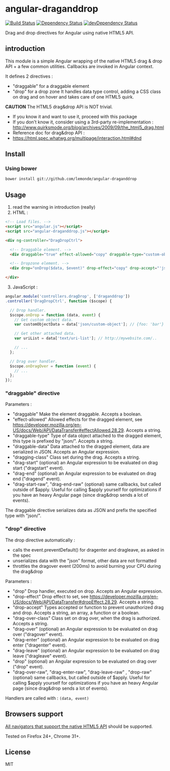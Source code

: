 # angular-draganddrop
[![Build Status](https://travis-ci.org/lemonde/angular-draganddrop.svg?branch=master)](https://travis-ci.org/lemonde/angular-draganddrop)
[![Dependency Status](https://david-dm.org/lemonde/angular-draganddrop.svg?theme=shields.io)](https://david-dm.org/lemonde/angular-draganddrop)
[![devDependency Status](https://david-dm.org/lemonde/angular-draganddrop/dev-status.svg?theme=shields.io)](https://david-dm.org/lemonde/angular-draganddrop#info=devDependencies)

Drag and drop directives for Angular using native HTML5 API.


## introduction

This module is a simple Angular wrapping of the native HTML5 drag & drop API + a few common utilities.
Callbacks are invoked in Angular context.

It defines 2 directives :
* "draggable" for a draggable element
* "drop" for a drop zone
It handles data type control, adding a CSS class on drag and on hover and takes care of one HTML5 quirk.

**CAUTION** The HTML5 drag&drop API is NOT trivial.
* If you know it and want to use it, proceed with this package
* If you don't know it, consider using a 3rd-party re-implementation : http://www.quirksmode.org/blog/archives/2009/09/the_html5_drag.html
* Reference doc for drag&drop API :
 * https://html.spec.whatwg.org/multipage/interaction.html#dnd


## Install

### Using bower

```sh
bower install git://github.com/lemonde/angular-draganddrop
```


## Usage

1. read the warning in introduction (really)
2. HTML :

  ```html
  <!-- Load files. -->
  <script src="angular.js"></script>
  <script src="angular-draganddrop.js"></script>
  
  <div ng-controller="DragDropCtrl">
  
    <!-- Draggable element. -->
    <div draggable="true" effect-allowed="copy" draggable-type="custom-object" draggable-data="{foo: 'bar'}"></div>
  
    <!-- Dropzone element. -->
    <div drop="onDrop($data, $event)" drop-effect="copy" drop-accept="'json/custom-object'" drag-over="onDragOver($event)" drag-over-class="drag-over-accept"></div>
  
  </div>
  ```
3. JavaScript :

  ```js
  angular.module('controllers.dragDrop', ['draganddrop'])
  .controller('DragDropCtrl', function ($scope) {
  
    // Drop handler.
    $scope.onDrop = function (data, event) {
      // Get custom object data.
      var customObjectData = data['json/custom-object']; // {foo: 'bar'}
  
      // Get other attached data.
      var uriList = data['text/uri-list']; // http://mywebsite.com/..
  
      // ...
    };
  
    // Drag over handler.
    $scope.onDragOver = function (event) {
      // ...
    };
  });
  ```

### "draggable" directive

Parameters :
- "draggable" Make the element draggable. Accepts a boolean.
- "effect-allowed" Allowed effects for the dragged element, see https://developer.mozilla.org/en-US/docs/Web/API/DataTransfer#effectAllowed.28.29. Accepts a string.
- "draggable-type" Type of data object attached to the dragged element, this type is prefixed by "json/". Accepts a string.
- "draggable-data" Data attached to the dragged element, data are serialized in JSON. Accepts an Angular expression.
- "dragging-class" Class set during the drag. Accepts a string.
- "drag-start" (optional) an Angular expression to be evaluated on drag start ("dragstart" event).
- "drag-end" (optional) an Angular expression to be evaluated on drag end ("dragend" event).
- "drag-start-raw", "drag-end-raw" (optional) same callbacks, but called outside of $apply. Useful for calling $apply yourself for optimizations if you have an heavy Angular page (since drag&drop sends a lot of events).

The draggable directive serializes data as JSON and prefix the specified type with "json/".

### "drop" directive

The drop directive automatically :
- calls the event.preventDefault() for dragenter and dragleave, as asked in the spec
- unserializes data with the "json" format, other data are not formatted
- throttles the dragover event (200ms) to avoid burning your CPU during the drag&drop

Parameters :
- "drop" Drop handler, executed on drop. Accepts an Angular expression.
- "drop-effect" Drop effect to set, see https://developer.mozilla.org/en-US/docs/Web/API/DataTransfer#dropEffect.28.29. Accepts a string.
- "drop-accept" Types accepted or function to prevent unauthorized drag and drop. Accepts a string, an array, a function or a boolean.
- "drag-over-class" Class set on drag over, when the drag is authorized. Accepts a string.
- "drag-over" (optional) an Angular expression to be evaluated on drag over ("dragover" event).
- "drag-enter" (optional) an Angular expression to be evaluated on drag enter ("dragenter" event).
- "drag-leave" (optional) an Angular expression to be evaluated on drag leave ("dragleave" event).
- "drop" (optional) an Angular expression to be evaluated on drag over ("drop" event).
- "drag-over-raw", "drag-enter-raw", "drag-leave-raw" , "drop-raw" (optional) same callbacks, but called outside of $apply. Useful for calling $apply yourself for optimizations if you have an heavy Angular page (since drag&drop sends a lot of events).

Handlers are called with : `(data, event)`


## Browsers support

[All navigators that support the native HTML5 API](http://caniuse.com/dragndrop) should be supported.

Tested on Firefox 24+, Chrome 31+.

## License

MIT

